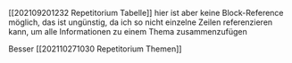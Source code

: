 [[202109201232 Repetitorium Tabelle]] hier ist aber keine Block-Reference möglich, das ist ungünstig, da ich so nicht einzelne Zeilen referenzieren kann, um alle Informationen zu einem Thema zusammenzufügen

Besser [[202110271030 Repetitorium Themen]]